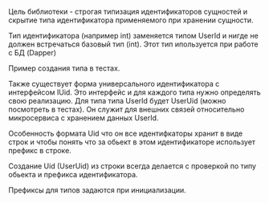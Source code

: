 Цель библиотеки - строгая типизация идентификаторов сущностей и скрытие типа
идентификатора применяемого при хранении сущности.

Тип идентификатора (например int) заменяется типом UserId и нигде не должен 
встречаться базовый тип (int). Этот тип ипользуется при работе с БД (Dapper)

Пример создания типа в тестах.

Также существует форма универсального идентификатора с интерфейсом IUid.
Это интерфейс и для каждого типа нужно определять свою реализацию. 
Для типа типа UserId будет UserUid (можно посмотреть в тестах). Он служит для 
внешних связей относительно микросервиса с хранением данных UserId.

Особенность формата Uid что он все идентифкаторы хранит в виде строк и чтобы 
понять что за обьект в этом идентификаторе использует префикс в строке. 

Создание Uid (UserUid) из строки всегда делается с проверкой по типу обьекта и
префикса идентификатора.

Префиксы для типов задаются при инициализации.